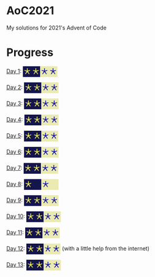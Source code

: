 # AoC2021
My solutions for 2021's Advent of Code

# Progress
[Day 1](src/day1.rs): <img align=center src="..\\media\\aoc_part2.png#gh-dark-mode-only" height="28" ><img align=center src="..\\media\\aoc_part2_inv.png#gh-light-mode-only" height="28" >

[Day 2](src/day2.rs): <img align=center src="..\\media\\aoc_part2.png#gh-dark-mode-only" height="28" ><img align=center src="..\\media\\aoc_part2_inv.png#gh-light-mode-only" height="28" >

[Day 3](src/day3.rs): <img align=center src="..\\media\\aoc_part2.png#gh-dark-mode-only" height="28" ><img align=center src="..\\media\\aoc_part2_inv.png#gh-light-mode-only" height="28" >

[Day 4](src/day4.rs): <img align=center src="..\\media\\aoc_part2.png#gh-dark-mode-only" height="28" ><img align=center src="..\\media\\aoc_part2_inv.png#gh-light-mode-only" height="28" >

[Day 5](src/day5.rs): <img align=center src="..\\media\\aoc_part2.png#gh-dark-mode-only" height="28" ><img align=center src="..\\media\\aoc_part2_inv.png#gh-light-mode-only" height="28" >

[Day 6](src/day6.rs): <img align=center src="..\\media\\aoc_part2.png#gh-dark-mode-only" height="28" ><img align=center src="..\\media\\aoc_part2_inv.png#gh-light-mode-only" height="28" >

[Day 7](src/day7.rs): <img align=center src="..\\media\\aoc_part2.png#gh-dark-mode-only" height="28" ><img align=center src="..\\media\\aoc_part2_inv.png#gh-light-mode-only" height="28" >

[Day 8](src/day8.rs): <img align=center src="..\\media\\aoc_part1.png#gh-dark-mode-only" height="28" ><img align=center src="..\\media\\aoc_part1_inv.png#gh-light-mode-only" height="28" >

[Day 9](src/day9.rs): <img align=center src="..\\media\\aoc_part2.png#gh-dark-mode-only" height="28" ><img align=center src="..\\media\\aoc_part2_inv.png#gh-light-mode-only" height="28" >

[Day 10](src/day10.rs): <img align=center src="..\\media\\aoc_part2.png#gh-dark-mode-only" height="28" ><img align=center src="..\\media\\aoc_part2_inv.png#gh-light-mode-only" height="28" >

[Day 11](src/day11.rs): <img align=center src="..\\media\\aoc_part2.png#gh-dark-mode-only" height="28" ><img align=center src="..\\media\\aoc_part2_inv.png#gh-light-mode-only" height="28" >

[Day 12](src/day12.rs): <img align=center src="..\\media\\aoc_part2.png#gh-dark-mode-only" height="28" ><img align=center src="..\\media\\aoc_part2_inv.png#gh-light-mode-only" height="28" > (with a little help from the internet)

[Day 13](src/day13.rs): <img align=center src="..\\media\\aoc_part2.png#gh-dark-mode-only" height="28" ><img align=center src="..\\media\\aoc_part2_inv.png#gh-light-mode-only" height="28" >
